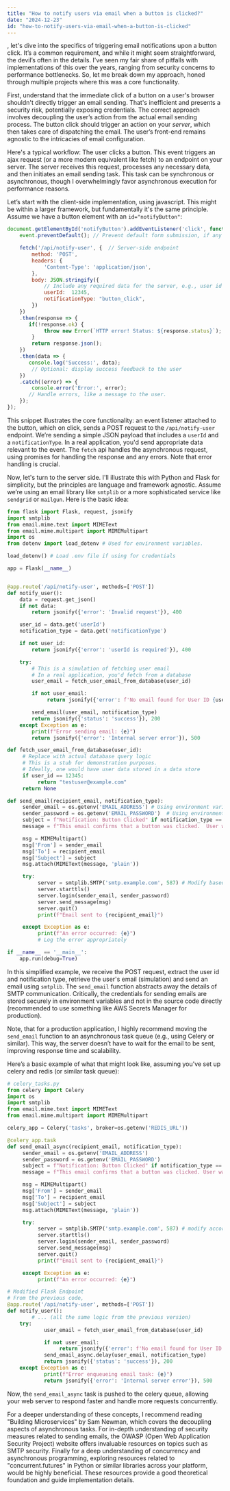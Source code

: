 ```yaml
---
title: "How to notify users via email when a button is clicked?"
date: "2024-12-23"
id: "how-to-notify-users-via-email-when-a-button-is-clicked"
---
```


, let's dive into the specifics of triggering email notifications upon a button click. It’s a common requirement, and while it might seem straightforward, the devil’s often in the details. I've seen my fair share of pitfalls with implementations of this over the years, ranging from security concerns to performance bottlenecks. So, let me break down my approach, honed through multiple projects where this was a core functionality.

First, understand that the immediate click of a button on a user's browser shouldn't directly trigger an email sending. That's inefficient and presents a security risk, potentially exposing credentials. The correct approach involves decoupling the user’s action from the actual email sending process. The button click should trigger an action on your *server*, which then takes care of dispatching the email. The user’s front-end remains agnostic to the intricacies of email configuration.

Here's a typical workflow: The user clicks a button. This event triggers an ajax request (or a more modern equivalent like fetch) to an endpoint on your server. The server receives this request, processes any necessary data, and then initiates an email sending task. This task can be synchronous or asynchronous, though I overwhelmingly favor asynchronous execution for performance reasons.

Let’s start with the client-side implementation, using javascript. This might be within a larger framework, but fundamentally it's the same principle. Assume we have a button element with an `id="notifyButton"`:

```javascript
document.getElementById('notifyButton').addEventListener('click', function(event) {
    event.preventDefault(); // Prevent default form submission, if any

    fetch('/api/notify-user', {  // Server-side endpoint
        method: 'POST',
        headers: {
            'Content-Type': 'application/json',
        },
        body: JSON.stringify({
            // Include any required data for the server, e.g., user id
            userId:  12345,
            notificationType: "button_click",
        })
    })
    .then(response => {
       if(!response.ok) {
            throw new Error(`HTTP error! Status: ${response.status}`);
        }
        return response.json();
    })
    .then(data => {
       console.log('Success:', data);
        // Optional: display success feedback to the user
    })
    .catch((error) => {
        console.error('Error:', error);
       // Handle errors, like a message to the user.
    });
});
```

This snippet illustrates the core functionality: an event listener attached to the button, which on click, sends a POST request to the `/api/notify-user` endpoint. We’re sending a simple JSON payload that includes a `userId` and a `notificationType`. In a real application, you'd send appropriate data relevant to the event. The `fetch` api handles the asynchronous request, using promises for handling the response and any errors. Note that error handling is crucial.

Now, let's turn to the server side. I'll illustrate this with Python and Flask for simplicity, but the principles are language and framework agnostic. Assume we’re using an email library like `smtplib` or a more sophisticated service like `sendgrid` or `mailgun`. Here is the basic idea:

```python
from flask import Flask, request, jsonify
import smtplib
from email.mime.text import MIMEText
from email.mime.multipart import MIMEMultipart
import os
from dotenv import load_dotenv # Used for environment variables.

load_dotenv() # Load .env file if using for credentials

app = Flask(__name__)


@app.route('/api/notify-user', methods=['POST'])
def notify_user():
    data = request.get_json()
    if not data:
        return jsonify({'error': 'Invalid request'}), 400

    user_id = data.get('userId')
    notification_type = data.get('notificationType')

    if not user_id:
        return jsonify({'error': 'userId is required'}), 400

    try:
        # This is a simulation of fetching user email
        # In a real application, you'd fetch from a database
        user_email = fetch_user_email_from_database(user_id)

        if not user_email:
             return jsonify({'error': f'No email found for User ID {user_id}'}), 404

        send_email(user_email, notification_type)
        return jsonify({'status': 'success'}), 200
    except Exception as e:
        print(f"Error sending email: {e}")
        return jsonify({'error': 'Internal server error'}), 500

def fetch_user_email_from_database(user_id):
     # Replace with actual database query logic
     # This is a stub for demonstration purposes.
     # Ideally, one would have user data stored in a data store
     if user_id == 12345:
          return "testuser@example.com"
     return None

def send_email(recipient_email, notification_type):
     sender_email = os.getenv('EMAIL_ADDRESS') # Using environment variables
     sender_password = os.getenv('EMAIL_PASSWORD')  # Using environment variables
     subject = f"Notification: Button Clicked" if notification_type == 'button_click' else "Generic Notification"
     message = f"This email confirms that a button was clicked.  User was {recipient_email}." if notification_type == 'button_click' else "You have received a generic email notification"

     msg = MIMEMultipart()
     msg['From'] = sender_email
     msg['To'] = recipient_email
     msg['Subject'] = subject
     msg.attach(MIMEText(message, 'plain'))

     try:
          server = smtplib.SMTP('smtp.example.com', 587) # Modify based on your SMTP
          server.starttls()
          server.login(sender_email, sender_password)
          server.send_message(msg)
          server.quit()
          print(f"Email sent to {recipient_email}")

     except Exception as e:
          print(f"An error occurred: {e}")
          # Log the error appropriately

if __name__ == '__main__':
    app.run(debug=True)
```

In this simplified example, we receive the POST request, extract the user id and notification type, retrieve the user's email (simulation) and send an email using `smtplib`. The `send_email` function abstracts away the details of SMTP communication. Critically, the credentials for sending emails are stored securely in environment variables and not in the source code directly (recommended to use something like AWS Secrets Manager for production).

Note, that for a production application, I highly recommend moving the `send_email` function to an asynchronous task queue (e.g., using Celery or similar). This way, the server doesn’t have to wait for the email to be sent, improving response time and scalability.

Here’s a basic example of what that might look like, assuming you've set up celery and redis (or similar task queue):

```python
# celery_tasks.py
from celery import Celery
import os
import smtplib
from email.mime.text import MIMEText
from email.mime.multipart import MIMEMultipart

celery_app = Celery('tasks', broker=os.getenv('REDIS_URL'))

@celery_app.task
def send_email_async(recipient_email, notification_type):
     sender_email = os.getenv('EMAIL_ADDRESS')
     sender_password = os.getenv('EMAIL_PASSWORD')
     subject = f"Notification: Button Clicked" if notification_type == 'button_click' else "Generic Notification"
     message = f"This email confirms that a button was clicked. User was {recipient_email}." if notification_type == 'button_click' else "You have received a generic email notification"

     msg = MIMEMultipart()
     msg['From'] = sender_email
     msg['To'] = recipient_email
     msg['Subject'] = subject
     msg.attach(MIMEText(message, 'plain'))

     try:
          server = smtplib.SMTP('smtp.example.com', 587) # modify accordingly
          server.starttls()
          server.login(sender_email, sender_password)
          server.send_message(msg)
          server.quit()
          print(f"Email sent to {recipient_email}")

     except Exception as e:
          print(f"An error occurred: {e}")

# Modified Flask Endpoint
# From the previous code,
@app.route('/api/notify-user', methods=['POST'])
def notify_user():
        # ... (all the same logic from the previous version)
    try:
            user_email = fetch_user_email_from_database(user_id)

            if not user_email:
                 return jsonify({'error': f'No email found for User ID {user_id}'}), 404
            send_email_async.delay(user_email, notification_type)
            return jsonify({'status': 'success'}), 200
    except Exception as e:
            print(f"Error enqueueing email task: {e}")
            return jsonify({'error': 'Internal server error'}), 500
```

Now, the `send_email_async` task is pushed to the celery queue, allowing your web server to respond faster and handle more requests concurrently.

For a deeper understanding of these concepts, I recommend reading "Building Microservices" by Sam Newman, which covers the decoupling aspects of asynchronous tasks. For in-depth understanding of security measures related to sending emails, the OWASP (Open Web Application Security Project) website offers invaluable resources on topics such as SMTP security. Finally for a deep understanding of concurrency and asynchronous programming, exploring resources related to "concurrent.futures" in Python or similar libraries across your platform, would be highly beneficial. These resources provide a good theoretical foundation and guide implementation details.
